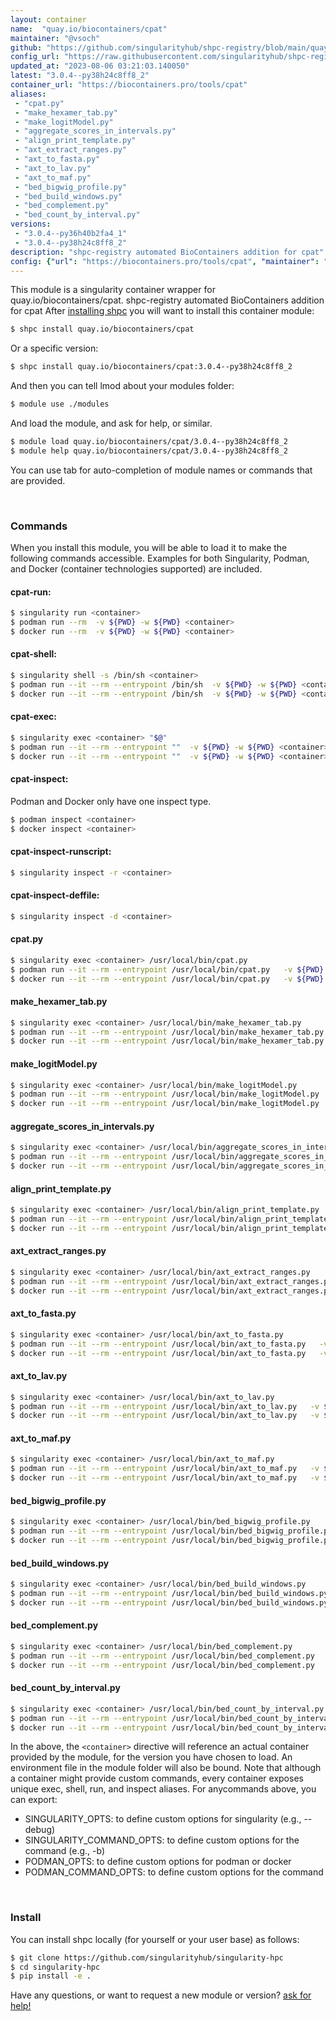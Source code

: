 ```yaml
---
layout: container
name:  "quay.io/biocontainers/cpat"
maintainer: "@vsoch"
github: "https://github.com/singularityhub/shpc-registry/blob/main/quay.io/biocontainers/cpat/container.yaml"
config_url: "https://raw.githubusercontent.com/singularityhub/shpc-registry/main/quay.io/biocontainers/cpat/container.yaml"
updated_at: "2023-08-06 03:21:03.140050"
latest: "3.0.4--py38h24c8ff8_2"
container_url: "https://biocontainers.pro/tools/cpat"
aliases:
 - "cpat.py"
 - "make_hexamer_tab.py"
 - "make_logitModel.py"
 - "aggregate_scores_in_intervals.py"
 - "align_print_template.py"
 - "axt_extract_ranges.py"
 - "axt_to_fasta.py"
 - "axt_to_lav.py"
 - "axt_to_maf.py"
 - "bed_bigwig_profile.py"
 - "bed_build_windows.py"
 - "bed_complement.py"
 - "bed_count_by_interval.py"
versions:
 - "3.0.4--py36h40b2fa4_1"
 - "3.0.4--py38h24c8ff8_2"
description: "shpc-registry automated BioContainers addition for cpat"
config: {"url": "https://biocontainers.pro/tools/cpat", "maintainer": "@vsoch", "description": "shpc-registry automated BioContainers addition for cpat", "latest": {"3.0.4--py38h24c8ff8_2": "sha256:c9d74da160d76725e15cb837b797a5e48df51d53658bd8c962d09be5899c7d29"}, "tags": {"3.0.4--py36h40b2fa4_1": "sha256:0113650a0fc7cfaee126d3ae94201979fbf84716a89706e82848371eda7f6228", "3.0.4--py38h24c8ff8_2": "sha256:c9d74da160d76725e15cb837b797a5e48df51d53658bd8c962d09be5899c7d29"}, "docker": "quay.io/biocontainers/cpat", "aliases": {"cpat.py": "/usr/local/bin/cpat.py", "make_hexamer_tab.py": "/usr/local/bin/make_hexamer_tab.py", "make_logitModel.py": "/usr/local/bin/make_logitModel.py", "aggregate_scores_in_intervals.py": "/usr/local/bin/aggregate_scores_in_intervals.py", "align_print_template.py": "/usr/local/bin/align_print_template.py", "axt_extract_ranges.py": "/usr/local/bin/axt_extract_ranges.py", "axt_to_fasta.py": "/usr/local/bin/axt_to_fasta.py", "axt_to_lav.py": "/usr/local/bin/axt_to_lav.py", "axt_to_maf.py": "/usr/local/bin/axt_to_maf.py", "bed_bigwig_profile.py": "/usr/local/bin/bed_bigwig_profile.py", "bed_build_windows.py": "/usr/local/bin/bed_build_windows.py", "bed_complement.py": "/usr/local/bin/bed_complement.py", "bed_count_by_interval.py": "/usr/local/bin/bed_count_by_interval.py"}}
---
```


This module is a singularity container wrapper for quay.io/biocontainers/cpat.
shpc-registry automated BioContainers addition for cpat
After [installing shpc](#install) you will want to install this container module:


```bash
$ shpc install quay.io/biocontainers/cpat
```

Or a specific version:

```bash
$ shpc install quay.io/biocontainers/cpat:3.0.4--py38h24c8ff8_2
```

And then you can tell lmod about your modules folder:

```bash
$ module use ./modules
```

And load the module, and ask for help, or similar.

```bash
$ module load quay.io/biocontainers/cpat/3.0.4--py38h24c8ff8_2
$ module help quay.io/biocontainers/cpat/3.0.4--py38h24c8ff8_2
```

You can use tab for auto-completion of module names or commands that are provided.

<br>

### Commands

When you install this module, you will be able to load it to make the following commands accessible.
Examples for both Singularity, Podman, and Docker (container technologies supported) are included.

#### cpat-run:

```bash
$ singularity run <container>
$ podman run --rm  -v ${PWD} -w ${PWD} <container>
$ docker run --rm  -v ${PWD} -w ${PWD} <container>
```

#### cpat-shell:

```bash
$ singularity shell -s /bin/sh <container>
$ podman run --it --rm --entrypoint /bin/sh  -v ${PWD} -w ${PWD} <container>
$ docker run --it --rm --entrypoint /bin/sh  -v ${PWD} -w ${PWD} <container>
```

#### cpat-exec:

```bash
$ singularity exec <container> "$@"
$ podman run --it --rm --entrypoint ""  -v ${PWD} -w ${PWD} <container> "$@"
$ docker run --it --rm --entrypoint ""  -v ${PWD} -w ${PWD} <container> "$@"
```

#### cpat-inspect:

Podman and Docker only have one inspect type.

```bash
$ podman inspect <container>
$ docker inspect <container>
```

#### cpat-inspect-runscript:

```bash
$ singularity inspect -r <container>
```

#### cpat-inspect-deffile:

```bash
$ singularity inspect -d <container>
```


#### cpat.py

```bash
$ singularity exec <container> /usr/local/bin/cpat.py
$ podman run --it --rm --entrypoint /usr/local/bin/cpat.py   -v ${PWD} -w ${PWD} <container> -c " $@"
$ docker run --it --rm --entrypoint /usr/local/bin/cpat.py   -v ${PWD} -w ${PWD} <container> -c " $@"
```


#### make_hexamer_tab.py

```bash
$ singularity exec <container> /usr/local/bin/make_hexamer_tab.py
$ podman run --it --rm --entrypoint /usr/local/bin/make_hexamer_tab.py   -v ${PWD} -w ${PWD} <container> -c " $@"
$ docker run --it --rm --entrypoint /usr/local/bin/make_hexamer_tab.py   -v ${PWD} -w ${PWD} <container> -c " $@"
```


#### make_logitModel.py

```bash
$ singularity exec <container> /usr/local/bin/make_logitModel.py
$ podman run --it --rm --entrypoint /usr/local/bin/make_logitModel.py   -v ${PWD} -w ${PWD} <container> -c " $@"
$ docker run --it --rm --entrypoint /usr/local/bin/make_logitModel.py   -v ${PWD} -w ${PWD} <container> -c " $@"
```


#### aggregate_scores_in_intervals.py

```bash
$ singularity exec <container> /usr/local/bin/aggregate_scores_in_intervals.py
$ podman run --it --rm --entrypoint /usr/local/bin/aggregate_scores_in_intervals.py   -v ${PWD} -w ${PWD} <container> -c " $@"
$ docker run --it --rm --entrypoint /usr/local/bin/aggregate_scores_in_intervals.py   -v ${PWD} -w ${PWD} <container> -c " $@"
```


#### align_print_template.py

```bash
$ singularity exec <container> /usr/local/bin/align_print_template.py
$ podman run --it --rm --entrypoint /usr/local/bin/align_print_template.py   -v ${PWD} -w ${PWD} <container> -c " $@"
$ docker run --it --rm --entrypoint /usr/local/bin/align_print_template.py   -v ${PWD} -w ${PWD} <container> -c " $@"
```


#### axt_extract_ranges.py

```bash
$ singularity exec <container> /usr/local/bin/axt_extract_ranges.py
$ podman run --it --rm --entrypoint /usr/local/bin/axt_extract_ranges.py   -v ${PWD} -w ${PWD} <container> -c " $@"
$ docker run --it --rm --entrypoint /usr/local/bin/axt_extract_ranges.py   -v ${PWD} -w ${PWD} <container> -c " $@"
```


#### axt_to_fasta.py

```bash
$ singularity exec <container> /usr/local/bin/axt_to_fasta.py
$ podman run --it --rm --entrypoint /usr/local/bin/axt_to_fasta.py   -v ${PWD} -w ${PWD} <container> -c " $@"
$ docker run --it --rm --entrypoint /usr/local/bin/axt_to_fasta.py   -v ${PWD} -w ${PWD} <container> -c " $@"
```


#### axt_to_lav.py

```bash
$ singularity exec <container> /usr/local/bin/axt_to_lav.py
$ podman run --it --rm --entrypoint /usr/local/bin/axt_to_lav.py   -v ${PWD} -w ${PWD} <container> -c " $@"
$ docker run --it --rm --entrypoint /usr/local/bin/axt_to_lav.py   -v ${PWD} -w ${PWD} <container> -c " $@"
```


#### axt_to_maf.py

```bash
$ singularity exec <container> /usr/local/bin/axt_to_maf.py
$ podman run --it --rm --entrypoint /usr/local/bin/axt_to_maf.py   -v ${PWD} -w ${PWD} <container> -c " $@"
$ docker run --it --rm --entrypoint /usr/local/bin/axt_to_maf.py   -v ${PWD} -w ${PWD} <container> -c " $@"
```


#### bed_bigwig_profile.py

```bash
$ singularity exec <container> /usr/local/bin/bed_bigwig_profile.py
$ podman run --it --rm --entrypoint /usr/local/bin/bed_bigwig_profile.py   -v ${PWD} -w ${PWD} <container> -c " $@"
$ docker run --it --rm --entrypoint /usr/local/bin/bed_bigwig_profile.py   -v ${PWD} -w ${PWD} <container> -c " $@"
```


#### bed_build_windows.py

```bash
$ singularity exec <container> /usr/local/bin/bed_build_windows.py
$ podman run --it --rm --entrypoint /usr/local/bin/bed_build_windows.py   -v ${PWD} -w ${PWD} <container> -c " $@"
$ docker run --it --rm --entrypoint /usr/local/bin/bed_build_windows.py   -v ${PWD} -w ${PWD} <container> -c " $@"
```


#### bed_complement.py

```bash
$ singularity exec <container> /usr/local/bin/bed_complement.py
$ podman run --it --rm --entrypoint /usr/local/bin/bed_complement.py   -v ${PWD} -w ${PWD} <container> -c " $@"
$ docker run --it --rm --entrypoint /usr/local/bin/bed_complement.py   -v ${PWD} -w ${PWD} <container> -c " $@"
```


#### bed_count_by_interval.py

```bash
$ singularity exec <container> /usr/local/bin/bed_count_by_interval.py
$ podman run --it --rm --entrypoint /usr/local/bin/bed_count_by_interval.py   -v ${PWD} -w ${PWD} <container> -c " $@"
$ docker run --it --rm --entrypoint /usr/local/bin/bed_count_by_interval.py   -v ${PWD} -w ${PWD} <container> -c " $@"
```



In the above, the `<container>` directive will reference an actual container provided
by the module, for the version you have chosen to load. An environment file in the
module folder will also be bound. Note that although a container
might provide custom commands, every container exposes unique exec, shell, run, and
inspect aliases. For anycommands above, you can export:

 - SINGULARITY_OPTS: to define custom options for singularity (e.g., --debug)
 - SINGULARITY_COMMAND_OPTS: to define custom options for the command (e.g., -b)
 - PODMAN_OPTS: to define custom options for podman or docker
 - PODMAN_COMMAND_OPTS: to define custom options for the command

<br>

### Install

You can install shpc locally (for yourself or your user base) as follows:

```bash
$ git clone https://github.com/singularityhub/singularity-hpc
$ cd singularity-hpc
$ pip install -e .
```

Have any questions, or want to request a new module or version? [ask for help!](https://github.com/singularityhub/singularity-hpc/issues)